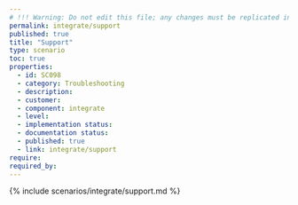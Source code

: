 ```yaml
---
# !!! Warning: Do not edit this file; any changes must be replicated in Excel !!!
permalink: integrate/support
published: true
title: "Support"
type: scenario
toc: true
properties:
  - id: SC098
  - category: Troubleshooting
  - description:
  - customer:
  - component: integrate
  - level:
  - implementation status:
  - documentation status:
  - published: true
  - link: integrate/support
require:
required_by:
---
```


{% include scenarios/integrate/support.md %}
